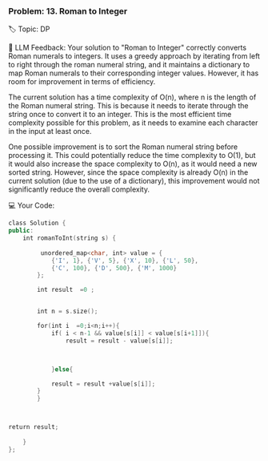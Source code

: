 
### Problem: 13. Roman to Integer

🏷 Topic: DP

🤖 LLM Feedback:
Your solution to "Roman to Integer" correctly converts Roman numerals to integers. It uses a greedy approach by iterating from left to right through the roman numeral string, and it maintains a dictionary to map Roman numerals to their corresponding integer values. However, it has room for improvement in terms of efficiency.

The current solution has a time complexity of O(n), where n is the length of the Roman numeral string. This is because it needs to iterate through the string once to convert it to an integer. This is the most efficient time complexity possible for this problem, as it needs to examine each character in the input at least once.

One possible improvement is to sort the Roman numeral string before processing it. This could potentially reduce the time complexity to O(1), but it would also increase the space complexity to O(n), as it would need a new sorted string. However, since the space complexity is already O(n) in the current solution (due to the use of a dictionary), this improvement would not significantly reduce the overall complexity.

💻 Your Code:
```cpp
class Solution {
public:
    int romanToInt(string s) {
       
         unordered_map<char, int> value = {
            {'I', 1}, {'V', 5}, {'X', 10}, {'L', 50},
            {'C', 100}, {'D', 500}, {'M', 1000}
        };

        int result  =0 ;


        int n = s.size();

        for(int i  =0;i<n;i++){
            if( i < n-1 && value[s[i]] < value[s[i+1]]){ 
                result = result - value[s[i]];



            }else{

            result = result +value[s[i]];
        }
        }



return result;
        
    }
};
```
